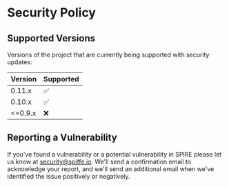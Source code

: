 # Security Policy

## Supported Versions

Versions of the project that are currently being supported with security updates:

| Version | Supported          |
| ------- | ------------------ |
| 0.11.x   | :white_check_mark: |
| 0.10.x   | :white_check_mark: |
| <=0.9.x   | :x: |


## Reporting a Vulnerability

If you've found a vulnerability or a potential vulnerability in SPIRE please let us know at security@spiffe.io. We'll send a confirmation email to acknowledge your report, and we'll send an additional email when we've identified the issue positively or negatively.
